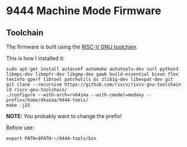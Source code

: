 # 9444 Machine Mode Firmware

## Toolchain

The firmware is built using the [RISC-V GNU toolchain](https://github.com/riscv/riscv-gnu-toolchain).

This is how I installed it:

```
sudo apt-get install autoconf automake autotools-dev curl python3 libmpc-dev libmpfr-dev libgmp-dev gawk build-essential bison flex texinfo gperf libtool patchutils bc zlib1g-dev libexpat-dev git
git clone --recursive https://github.com/riscv/riscv-gnu-toolchain
cd riscv-gnu-toolchain/
./configure --with-arch=rv64ima --with-cmodel=medany --prefix=/home/dkasza/9444-tools/
make -j25
```

**NOTE:** You probably want to change the prefix!

Before use:

```
export PATH=$PATH:~/9444-tools/bin
```